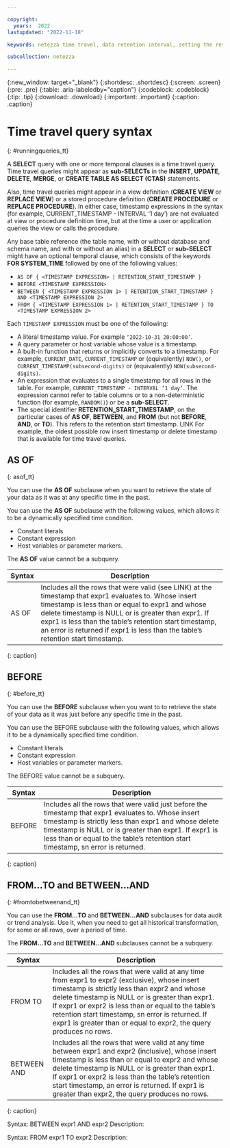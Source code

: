 ```yaml
---

copyright:
  years:  2022
lastupdated: "2022-11-18"

keywords: netezza time travel, data retention interval, setting the retention interval, changing the retention interval

subcollection: netezza

---
```


{:new_window: target="_blank"}
{:shortdesc: .shortdesc}
{:screen: .screen}
{:pre: .pre}
{:table: .aria-labeledby="caption"}
{:codeblock: .codeblock}
{:tip: .tip}
{:download: .download}
{:important: .important}
{:caption: .caption}

# Time travel query syntax
{: #runningqueries_tt}

A **SELECT** query with one or more temporal clauses is a time travel query. Time travel queries might appear as **sub-SELECTs** in the **INSERT**, **UPDATE**, **DELETE**, **MERGE**, or **CREATE TABLE AS SELECT (CTAS)** statements.

Also, time travel queries might appear in a view definition (**CREATE VIEW** or **REPLACE VIEW**) or a stored procedure definition (**CREATE PROCEDURE** or **REPLACE PROCEDURE**). In either case, timestamp expressions in the syntax (for example, CURRENT_TIMESTAMP - INTERVAL ‘1 day’) are not evaluated at view or procedure definition time, but at the time a user or application queries the view or calls the procedure.

Any base table reference (the table name, with or without database and schema name, and with or without an alias) in a **SELECT** or **sub-SELECT** might have an optional temporal clause, which consists of the keywords **FOR SYSTEM_TIME** followed by one of the following values:

- `AS OF { <TIMESTAMP EXPRESSION> | RETENTION_START_TIMESTAMP }`
- `BEFORE <TIMESTAMP EXPRESSION>`
- `BETWEEN { <TIMESTAMP EXPRESSION 1> | RETENTION_START_TIMESTAMP } AND <TIMESTAMP EXPRESSION 2>`
- `FROM { <TIMESTAMP EXPRESSION 1> | RETENTION_START_TIMESTAMP } TO <TIMESTAMP EXPRESSION 2>`

Each `TIMESTAMP EXPRESSION` must be one of the following:

- A literal timestamp value. For example `‘2022-10-31 20:00:00’`.
- A query parameter or host variable whose value is a timestamp.
- A built-in function that returns or implicitly converts to a timestamp. For example, `CURRENT_DATE`, `CURRENT_TIMESTAMP` or (equivalently) `NOW()`, or `CURRENT_TIMESTAMP(subsecond-digits)` or (equivalently) `NOW(subsecond-digits)`.
- An expression that evaluates to a single timestamp for all rows in the table. For example, `CURRENT_TIMESTAMP - INTERVAL ‘1 day’`. The expression cannot refer to table columns or to a non-deterministic function (for example, `RANDOM()`) or be a **sub-SELECT**.
- The special identifier **RETENTION_START_TIMESTAMP**, on the particular cases of **AS OF**, **BETWEEN**, and **FROM** (but not **BEFORE**, **AND**, or **TO**). This refers to the retention start timestamp. LINK For example, the oldest possible row insert timestamp or delete timestamp that is available for time travel queries.

## AS OF
{: asof_tt}

You can use the **AS OF** subclause when you want to retrieve the state of your data as it was at any specific time in the past.

You can use the **AS OF** subclause with the following values, which allows it to be a dynamically specified time condition.

- Constant literals
- Constant expression
- Host variables or parameter markers.

The **AS OF** value cannot be a subquery.

|Syntax           | Description  |
| -----------     | -----------  |
| AS OF <expr1>  | Includes all the rows that were valid (see LINK) at the timestamp that expr1 evaluates to. Whose insert timestamp is less than or equal to expr1 and whose delete timestamp is NULL or is greater than expr1. If expr1 is less than the table’s retention start timestamp, an error is returned if expr1 is less than the table’s retention start timestamp.|
{: caption}

## BEFORE
{: #before_tt}

You can use the **BEFORE** subclause when you want to to retrieve the state of your data as it was just before any specific time in the past.

You can use the BEFORE subclause with the following values, which allows it to be a dynamically specified time condition.

- Constant literals
- Constant expression
- Host variables or parameter markers.

The BEFORE value cannot be a subquery.

| Syntax      | Description |
| ----------- | ----------- |
| BEFORE <expr1> | Includes all the rows that were valid just before the timestamp that expr1 evaluates to. Whose insert timestamp is strictly less than expr1 and whose delete timestamp is NULL or is greater than expr1. If expr1 is less than or equal to the table’s retention start timestamp, sn error is returned. |
{: caption}

## FROM...TO and BETWEEN...AND
{: #fromtobetweenand_tt}

You can use the **FROM...TO** and **BETWEEN...AND** subclauses for data audit or trend analysis. Use it, when you need to get all historical transformation, for some or all rows, over a period of time.

The **FROM...TO** and **BETWEEN...AND** subclauses cannot be a subquery.

| Syntax      | Description |
| ----------- | ----------- |
| FROM <expr1> TO <expr2> | Includes all the rows that were valid at any time from expr1 to expr2 (exclusive), whose insert timestamp is strictly less than expr2 and whose delete timestamp is NULL or is greater than expr1. If expr1 or expr2 is less than or equal to the table’s retention start timestamp, sn error is returned. If expr1 is greater than or equal to expr2, the query produces no rows.|
| BETWEEN <expr1> AND <expr2> | Includes all the rows that were valid at any time between expr1 and expr2 (inclusive), whose insert timestamp is less than or equal to expr2 and whose delete timestamp is NULL or is greater than expr1. If expr1 or expr2 is less than the table’s retention start timestamp, an error is returned. If expr1 is greater than expr2, the query produces no rows.|
{: caption}


Syntax: BETWEEN expr1 AND expr2
Description:

Syntax: FROM expr1 TO expr2
Description:
